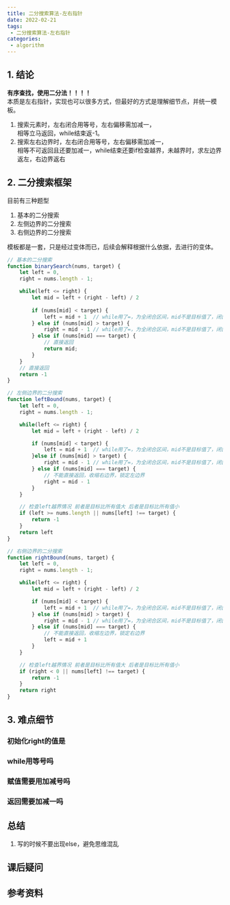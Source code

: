 ```yaml
---
title: 二分搜索算法-左右指针 
date: 2022-02-21
tags:
 - 二分搜索算法-左右指针     
categories: 
 - algorithm
---
```

## 1. 结论
**有序查找，使用二分法！！！！**   
本质是左右指针，实现也可以很多方式，但最好的方式是理解细节点，并统一模板。    
1. 搜索元素时，左右闭合用等号，左右偏移需加减一，    
   相等立马返回，while结束返-1。
2. 搜索左右边界时，左右闭合用等号，左右偏移需加减一，   
   相等不可返回且还要加减一，while结束还要if检查越界，未越界时，求左边界返左，右边界返右

## 2. 二分搜索框架
目前有三种题型    
1. 基本的二分搜索
2. 左侧边界的二分搜索
3. 右侧边界的二分搜索

模板都是一套，只是经过变体而已，后续会解释根据什么依据，去进行的变体。
```js
// 基本的二分搜索
function binarySearch(nums, target) {
    let left = 0,
    right = nums.length - 1;

    while(left <= right) {
        let mid = left + (right - left) / 2
        
        if (nums[mid] < target) {
            left = mid + 1  // while用了=，为全闭合区间，mid不是目标值了，闭区间需要搜索去掉该值。
        } else if (nums[mid] > target) {
            right = mid - 1 // while用了=，为全闭合区间，mid不是目标值了，闭区间需要搜索去掉该值。
        } else if (nums[mid] === target) {
            // 直接返回
            return mid;
        }
    }
    // 直接返回
    return -1
}

// 左侧边界的二分搜索
function leftBound(nums, target) {
    let left = 0,
    right = nums.length - 1;

    while(left <= right) {
        let mid = left + (right - left) / 2

        if (nums[mid] < target) {
            left = mid + 1  // while用了=，为全闭合区间，mid不是目标值了，闭区间需要搜索掉该值。
        }else if (nums[mid] > target) {
            right = mid - 1 // while用了=，为全闭合区间，mid不是目标值了，闭区间需要搜索掉该值。
        } else if (nums[mid] === target) {
            // 不能直接返回，收缩右边界，锁定左边界
            right = mid - 1
        }
    }

    // 检查left越界情况 前者是目标比所有值大 后者是目标比所有值小
    if (left >= nums.length || nums[left] !== target) {
        return -1
    }
    return left
} 

// 右侧边界的二分搜索
function rightBound(nums, target) {
    let left = 0,
    right = nums.length - 1;

    while(left <= right) {
        let mid = left + (right - left) / 2

        if (nums[mid] < target) {
            left = mid + 1  // while用了=，为全闭合区间，mid不是目标值了，闭区间需要搜索掉该值。
        } else if (nums[mid] > target) {
            right = mid - 1 // while用了=，为全闭合区间，mid不是目标值了，闭区间需要搜索掉该值。
        } else if (nums[mid] === target) {
            // 不能直接返回，收缩左边界，锁定右边界
            left = mid + 1
        }
    }

    // 检查left越界情况 前者是目标比所有值大 后者是目标比所有值小
    if (right < 0 || nums[left] !== target) {
        return -1
    }
    return right
} 
```


## 3. 难点细节
### 初始化right的值是


### while用等号吗

### 赋值需要用加减号吗

### 返回需要加减一吗



## 总结
1. 写的时候不要出现else，避免思维混乱




## 课后疑问



## 参考资料


